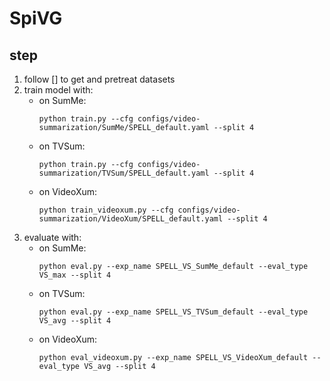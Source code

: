 # SpiVG


## step
1. follow [] to get and pretreat datasets
2. train model with:
   + on SumMe:
     ```
     python train.py --cfg configs/video-summarization/SumMe/SPELL_default.yaml --split 4
     ```
   + on TVSum:
     ```
     python train.py --cfg configs/video-summarization/TVSum/SPELL_default.yaml --split 4
     ```
   + on VideoXum:
     ```
     python train_videoxum.py --cfg configs/video-summarization/VideoXum/SPELL_default.yaml --split 4
     ```
3. evaluate with:
   + on SumMe:
     ```
     python eval.py --exp_name SPELL_VS_SumMe_default --eval_type VS_max --split 4
     ```
   + on TVSum:
     ```
     python eval.py --exp_name SPELL_VS_TVSum_default --eval_type VS_avg --split 4
     ```
   + on VideoXum:
     ```
     python eval_videoxum.py --exp_name SPELL_VS_VideoXum_default --eval_type VS_avg --split 4
     ```
